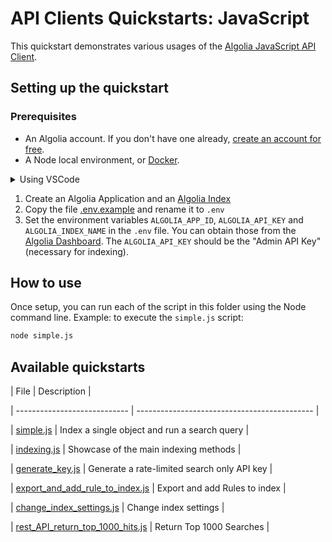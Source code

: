 # API Clients Quickstarts: JavaScript

This quickstart demonstrates various usages of the [Algolia JavaScript API Client](https://www.algolia.com/doc/api-client/getting-started/install/javascript/?client=javascript).

## Setting up the quickstart

### Prerequisites

- An Algolia account. If you don't have one already, [create an account for free](https://www.algolia.com/users/sign_up).
- A Node local environment, or [Docker](https://www.docker.com/get-started).

<details>
  <summary>Using VSCode</summary>

By using VScode and having the [Visual Studio Code Remote - Containers](https://code.visualstudio.com/docs/remote/containers) extension installed, you can run any of the quickstarts by using the command [Remote-Containers: Open Folder in Container](https://code.visualstudio.com/docs/remote/containers#_quick-start-open-an-existing-folder-in-a-container) command.

Each of the quickstart contains a [.devcontainer.json](./.devcontainer/devcontainer.json), along with a [Dockerfile](./.devcontainer/Dockerfile).

</details>

1. Create an Algolia Application and an [Algolia Index](https://www.algolia.com/doc/guides/getting-started/quick-start/tutorials/getting-started-with-the-dashboard/#indices)
2. Copy the file [.env.example](.env.example) and rename it to `.env`
3. Set the environment variables `ALGOLIA_APP_ID`, `ALGOLIA_API_KEY` and `ALGOLIA_INDEX_NAME` in the `.env` file. You can obtain those from the [Algolia Dashboard](https://www.algolia.com/api-keys/). The `ALGOLIA_API_KEY` should be the "Admin API Key" (necessary for indexing).

## How to use

Once setup, you can run each of the script in this folder using the Node command line.
Example: to execute the `simple.js` script:

```bash
node simple.js
```

## Available quickstarts


| File                         | Description                                  |

| ---------------------------- | -------------------------------------------- |

| [simple.js](./simple.js)     | Index a single object and run a search query |

| [indexing.js](./indexing.js) | Showcase of the main indexing methods        |

| [generate_key.js](./generate_key.js) | Generate a rate-limited search only API key |

| [export_and_add_rule_to_index.js](./export_and_add_rule_to_index.js) | Export and add Rules to index |

| [change_index_settings.js](./change_index_settings.js) | Change index settings |

| [rest_API_return_top_1000_hits.js](./rest_API_return_top_1000_hits.js) | Return Top 1000 Searches |




